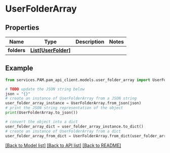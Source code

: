 # UserFolderArray


## Properties

Name | Type | Description | Notes
------------ | ------------- | ------------- | -------------
**folders** | [**List[UserFolder]**](UserFolder.md) |  | 

## Example

```python
from services.PAM.pam_api_client.models.user_folder_array import UserFolderArray

# TODO update the JSON string below
json = "{}"
# create an instance of UserFolderArray from a JSON string
user_folder_array_instance = UserFolderArray.from_json(json)
# print the JSON string representation of the object
print(UserFolderArray.to_json())

# convert the object into a dict
user_folder_array_dict = user_folder_array_instance.to_dict()
# create an instance of UserFolderArray from a dict
user_folder_array_from_dict = UserFolderArray.from_dict(user_folder_array_dict)
```
[[Back to Model list]](../README.md#documentation-for-models) [[Back to API list]](../README.md#documentation-for-api-endpoints) [[Back to README]](../README.md)


